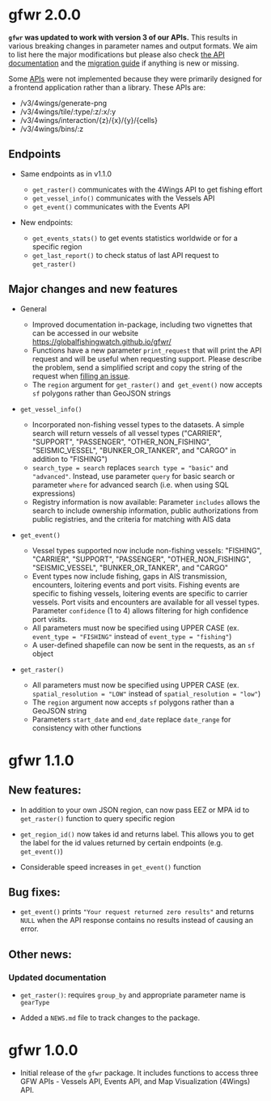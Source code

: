 # gfwr 2.0.0

__`gfwr` was updated to work with version 3 of our APIs.__ This results in various breaking changes in 
parameter names and output formats. We aim to list here the major modifications but please also
check [the API documentation](https://globalfishingwatch.org/our-apis/documentation#version-3-api)
and the [migration guide](https://globalfishingwatch.org/our-apis/assets/GFW_API.Migration_Guide_to_v3.pdf)
if anything is new or missing.

Some [APIs](https://globalfishingwatch.org/our-apis/documentation#version-3-api) were not implemented because they were primarily designed for a frontend application rather than a library. These APIs are:
* /v3/4wings/generate-png
* /v3/4wings/tile/:type/:z/:x/:y
* /v3/4wings/interaction/{z}/{x}/{y}/{cells}
* /v3/4wings/bins/:z

## Endpoints

- Same endpoints as in v1.1.0
  + `get_raster()` communicates with the 4Wings API to get fishing effort
  + `get_vessel_info()` communicates with the Vessels API
  + `get_event()` communicates with the Events API
  
- New endpoints: 
  + `get_events_stats()` to get events statistics worldwide or for a specific
  region 
  + `get_last_report()` to check status of last API request to `get_raster()`
  

## Major changes and new features

- General
  - Improved documentation in-package, including two vignettes that can be accessed 
  in our website https://globalfishingwatch.github.io/gfwr/ 
  - Functions have a new parameter `print_request` that will print the API request and 
will be useful when requesting support. Please describe the problem, send a simplified 
script and copy the string of the request when [filling an issue](https://github.com/GlobalFishingWatch/gfwr/issues). 
  - The `region` argument for `get_raster()` and` get_event()` now accepts `sf` polygons rather than GeoJSON strings
- `get_vessel_info()`
  + Incorporated non-fishing vessel types to the datasets. A simple search will return 
  vessels of all vessel types ("CARRIER", "SUPPORT", "PASSENGER", "OTHER_NON_FISHING", "SEISMIC_VESSEL", "BUNKER_OR_TANKER", and "CARGO" in addition to "FISHING")
  + `search_type = search` replaces `search type = "basic"` and `"advanced"`. Instead, use parameter `query` for basic search or parameter `where` for advanced search (i.e. when using SQL expressions)
  + Registry information is now available: Parameter `includes` allows the search to include ownership information, public authorizations from public registries, and the criteria for matching with AIS data
- `get_event()`
  + Vessel types supported now include non-fishing vessels: "FISHING", "CARRIER", "SUPPORT", "PASSENGER", "OTHER_NON_FISHING", "SEISMIC_VESSEL", "BUNKER_OR_TANKER", and "CARGO"
  + Event types now include fishing, gaps in AIS transmission, encounters, loitering events and port visits. Fishing events are specific to fishing vessels, loitering events are specific to carrier vessels. Port visits and encounters are available for all vessel types. Parameter `confidence` (1 to 4) allows filtering for high confidence port visits. 
  + All parameters must now be specified using UPPER CASE (ex. `event_type = "FISHING"` instead of `event_type = "fishing"`)
  + A user-defined shapefile can now be sent in the requests, as an `sf` object

- `get_raster()`
  + All parameters must now be specified using UPPER CASE (ex. `spatial_resolution = "LOW"` instead of `spatial_resolution = "low"`)
  + The `region` argument now accepts `sf` polygons rather than a GeoJSON string
  + Parameters `start_date` and `end_date` replace `date_range` for consistency with other functions
  


# gfwr 1.1.0

## New features:

-   In addition to your own JSON region, can now pass EEZ or MPA id to `get_raster()` function to query specific region

-   `get_region_id()` now takes id and returns label. This allows you to get the label for the id values returned by certain endpoints (e.g. `get_event()`)

-   Considerable speed increases in `get_event()` function

## Bug fixes:

-   `get_event()` prints `"Your request returned zero results"` and returns `NULL` when the API response contains no results instead of causing an error.

## Other news:

### Updated documentation

-   `get_raster()`: requires `group_by` and appropriate parameter name is `gearType`

-   Added a `NEWS.md` file to track changes to the package.

# gfwr 1.0.0

-   Initial release of the `gfwr` package. It includes functions to access three GFW APIs - Vessels API, Events API, and Map Visualization (4Wings) API.
